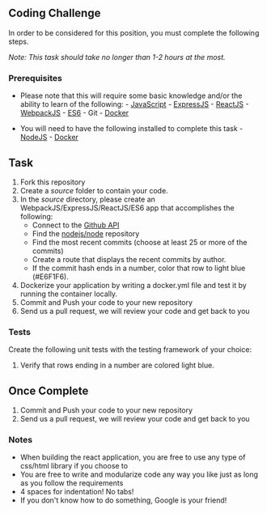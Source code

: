 ## Coding Challenge

In order to be considered for this position, you must complete the following steps. 

*Note: This task should take no longer than 1-2 hours at the most.*


### Prerequisites

- Please note that this will require some basic knowledge and/or the ability to learn of the following:
       - [JavaScript](http://www.codecademy.com/tracks/javascript)
       - [ExpressJS](http://expressjs.com/)
       - [ReactJS](https://facebook.github.io/react/)
       - [WebpackJS](https://webpack.js.org/)
       - [ES6](http://es6-features.org/)
       - Git
       - [Docker](http://www.docker.com/)

- You will need to have the following installed to complete this task
       - [NodeJS](http://www.nodejs.org/)
       - [Docker](http://www.docker.com/)

## Task

1. Fork this repository
2. Create a *source* folder to contain your code. 
3. In the *source* directory, please create an WebpackJS/ExpressJS/ReactJS/ES6 app that accomplishes the following:
    - Connect to the [Github API](http://developer.github.com/)
    - Find the [nodejs/node](https://github.com/nodejs/node) repository
    - Find the most recent commits (choose at least 25 or more of the commits)
    - Create a route that displays the recent commits by author. 
    - If the commit hash ends in a number, color that row to light blue (#E6F1F6).
4. Dockerize your application by writing a docker.yml file and test it by running the container locally.
5. Commit and Push your code to your new repository
6. Send us a pull request, we will review your code and get back to you

### Tests

Create the following unit tests with the testing framework of your choice:

  1.  Verify that rows ending in a number are colored light blue.  

## Once Complete
1. Commit and Push your code to your new repository
2. Send us a pull request, we will review your code and get back to you

### Notes
- When building the react application, you are free to use any type of css/html library if you choose to
- You are free to write and modularize code any way you like just as long as you follow the requirements
- 4 spaces for indentation! No tabs!
- If you don't know how to do something, Google is your friend!